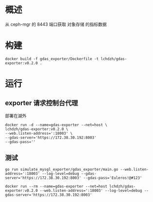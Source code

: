 # 概述
从 ceph-mgr 的 8443 端口获取 对象存储 的指标数据

# 构建
```shell
docker build -f gdas_exporter/Dockerfile -t lchdzh/gdas-exporter:v0.2.0 .
```

# 运行
## exporter 请求控制台代理
部署在湖外
```shell
docker run -d --name=gdas-exporter --net=host \
lchdzh/gdas-exporter:v0.2.0 \
--web.listen-address=':18003' \
--gdas-server='https://172.38.30.192:8003'
--gdas-pass=''
```


## 测试
```shell
go run simulate_mysql_exporter/gdas_exporter/main.go --web.listen-address=':18003' --log-level=debug --gdas-server='https://172.38.30.192:8003' --gdas-pass='Euleros!@#123'
```

```shell
docker run --rm --name=gdas-exporter --net=host lchdzh/gdas-exporter:v0.2.0 --web.listen-address=':18003' --log-level=debug --gdas-server='https://172.38.30.192:8003'
```
